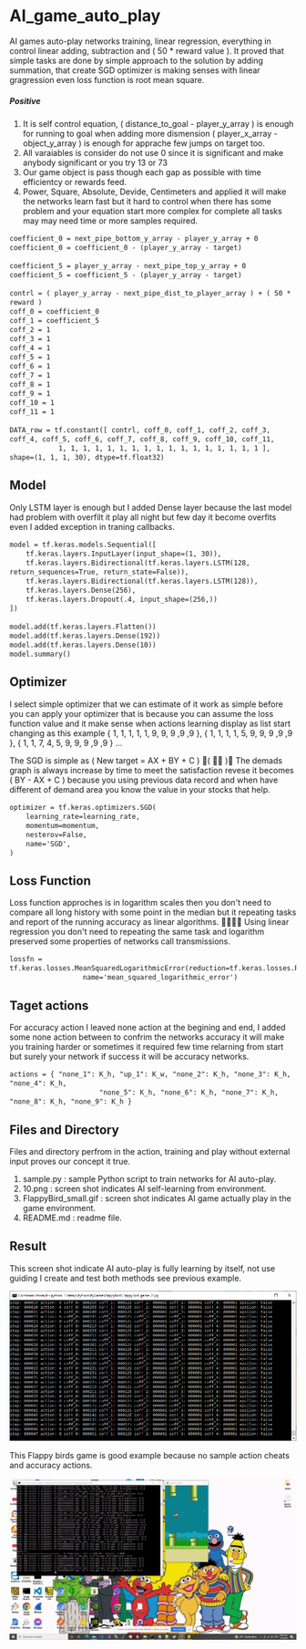 # AI_game_auto_play
AI games auto-play networks training, linear regression, everything in control linear adding, subtraction and ( 50 * reward value ). It proved that simple tasks are done by simple approach to the solution by adding summation, that create SGD optimizer is making senses with linear gragression even loss function is root mean square.

##### Positive ######
1. It is self control equation, ( distance_to_goal - player_y_array ) is enough for running to goal when adding more dismension ( player_x_array - object_y_array ) is enough for apprache few jumps on target too.
2. All varaiables is consider do not use 0 since it is significant and make anybody significant or you try 13 or 73
3. Our game object is pass though each gap as possible with time efficientcy or rewards feed.
4. Power, Square, Absolute, Devide, Centimeters and applied it will make the networks learn fast but it hard to control when there has some problem and your equation start more complex for complete all tasks may may need time or more samples required.

```
coefficient_0 = next_pipe_bottom_y_array - player_y_array + 0
coefficient_0 = coefficient_0 - (player_y_array - target)

coefficient_5 = player_y_array - next_pipe_top_y_array + 0
coefficient_5 = coefficient_5 - (player_y_array - target)

contrl = ( player_y_array - next_pipe_dist_to_player_array ) + ( 50 * reward )
coff_0 = coefficient_0
coff_1 = coefficient_5
coff_2 = 1
coff_3 = 1
coff_4 = 1
coff_5 = 1
coff_6 = 1
coff_7 = 1
coff_8 = 1
coff_9 = 1
coff_10 = 1
coff_11 = 1

DATA_row = tf.constant([ contrl, coff_0, coff_1, coff_2, coff_3, coff_4, coff_5, coff_6, coff_7, coff_8, coff_9, coff_10, coff_11,
			1, 1, 1, 1, 1, 1, 1, 1, 1, 1, 1, 1, 1, 1, 1, 1, 1 ], shape=(1, 1, 1, 30), dtype=tf.float32)
```

## Model ##

Only LSTM layer is enough but I added Dense layer because the last model had problem with overfilt it play all night but few day it become overfits even I added exception in traning callbacks.
```
model = tf.keras.models.Sequential([
	tf.keras.layers.InputLayer(input_shape=(1, 30)),
	tf.keras.layers.Bidirectional(tf.keras.layers.LSTM(128, return_sequences=True, return_state=False)),
	tf.keras.layers.Bidirectional(tf.keras.layers.LSTM(128)),
	tf.keras.layers.Dense(256),
	tf.keras.layers.Dropout(.4, input_shape=(256,))
])
		
model.add(tf.keras.layers.Flatten())
model.add(tf.keras.layers.Dense(192))
model.add(tf.keras.layers.Dense(10))
model.summary()
```

## Optimizer ##

I select simple optimizer that we can estimate of it work as simple before you can apply your optimizer that is because you can assume the loss function value and it make sense when actions learning display as list start changing as this example { 1, 1, 1, 1, 1, 9, 9, 9 ,9 ,9 },  { 1, 1, 1, 1, 5, 9, 9, 9 ,9 ,9 },  { 1, 1, 7, 4, 5, 9, 9, 9 ,9 ,9 } ...

The SGD is simple as ( New target = AX + BY + C ) 💃( 👩‍🏫 )💬 The demads graph is always increase by time to meet the satisfaction revese it becomes ( BY - AX + C ) because you using previous data record and when have different of demand area you know the value in your stocks that help.
```
optimizer = tf.keras.optimizers.SGD(
    learning_rate=learning_rate,
    momentum=momentum,
    nesterov=False,
    name='SGD',
)
```

## Loss Function ##

Loss function approches is in logarithm scales then you don't need to compare all long history with some point in the median but it repeating tasks and report of the running accuracy as linear algorithms. 👨🏻‍🏫💬 Using linear regression you don't need to repeating the same task and logarithm preserved some properties of networks call transmissions.
```
lossfn = tf.keras.losses.MeanSquaredLogarithmicError(reduction=tf.keras.losses.Reduction.AUTO, 
                  name='mean_squared_logarithmic_error')
```
## Taget actions ##

For accuracy action I leaved none action at the begining and end, I added some none action between to confrim the networks accuracy it will make you training harder or sometimes it required few time relarning from start but surely your network if success it will be accuracy networks.
```
actions = { "none_1": K_h, "up_1": K_w, "none_2": K_h, "none_3": K_h, "none_4": K_h, 
                      "none_5": K_h, "none_6": K_h, "none_7": K_h, "none_8": K_h, "none_9": K_h }
```

## Files and Directory ##

Files and directory perfrom in the action, training and play without external input proves our concept it true.
1. sample.py : sample Python script to train networks for AI auto-play. 
2. 10.png : screen shot indicates AI self-learning from environment.
3. FlappyBird_small.gif : screen shot indicates AI game actually play in the game environment.
4. README.md : readme file.

## Result ##

This screen shot indicate AI auto-play is fully learning by itself, not use guiding I create and test both methods see previous example.

![Alt text](https://github.com/jkaewprateep/AI_game_auto_play/blob/main/10.png?raw=true "Title")

This Flappy birds game is good example because no sample action cheats and accuracy actions.

![Alt text](https://github.com/jkaewprateep/AI_game_auto_play/blob/main/FlappyBird_small.gif?raw=true "Title")
